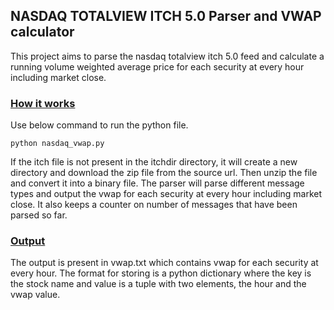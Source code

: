 ## NASDAQ TOTALVIEW ITCH 5.0 Parser and VWAP calculator
This project aims to parse the nasdaq totalview itch 5.0 feed and calculate a running volume weighted average price for each security at every hour including market close.

### <u>**How it works**</u>
Use below command to run the python file.
``` 
python nasdaq_vwap.py
```

If the itch file is not present in the itchdir directory, it will create a new directory and download the zip file from the source url.
Then unzip the file and convert it into a binary file.
The parser will parse different message types and output the vwap for each security at every hour including market close.
It also keeps a counter on number of messages that have been parsed so far.

### <u>**Output**</u>
The output is present in vwap.txt which contains vwap for each security at every hour. The format for storing is a python dictionary where the key is the stock name and value is a tuple with two elements, the hour and the vwap value.

